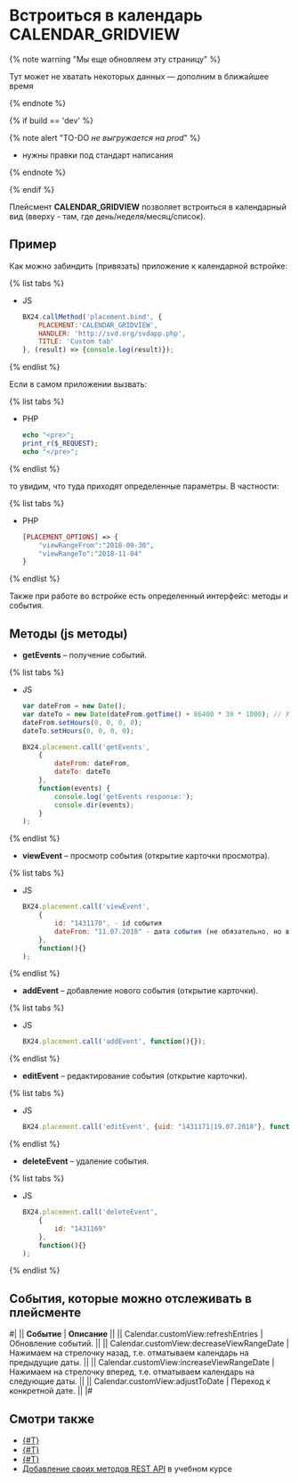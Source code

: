# Встроиться в календарь CALENDAR_GRIDVIEW

{% note warning "Мы еще обновляем эту страницу" %}

Тут может не хватать некоторых данных — дополним в ближайшее время

{% endnote %}

{% if build == 'dev' %}

{% note alert "TO-DO _не выгружается на prod_" %}

- нужны правки под стандарт написания

{% endnote %}

{% endif %}

Плейсмент **CALENDAR_GRIDVIEW** позволяет встроиться в календарный вид (вверху - там, где день/неделя/месяц/список).

## Пример

Как можно забиндить (привязать) приложение к календарной встройке:

{% list tabs %}

- JS

    ```javascript
    BX24.callMethod('placement.bind', {
        PLACEMENT:'CALENDAR_GRIDVIEW',
        HANDLER: 'http://svd.org/svdapp.php',
        TITLE: 'Custom tab'
    }, (result) => {console.log(result)});
    ```

{% endlist %}

Если в самом приложении вызвать:

{% list tabs %}

- PHP

    ```php
    echo "<pre>";
    print_r($_REQUEST);
    echo "</pre>";
    ```

{% endlist %}

то увидим, что туда приходят определенные параметры. В частности:

{% list tabs %}

- PHP

    ```php
    [PLACEMENT_OPTIONS] => {
        "viewRangeFrom":"2018-09-30",
        "viewRangeTo":"2018-11-04"
    }
    ```

{% endlist %}

Также при работе во встройке есть определенный интерфейс: методы и события.

## Методы (js методы)

- **getEvents** – получение событий.

{% list tabs %}

- JS

    ```javascript
    var dateFrom = new Date();
    var dateTo = new Date(dateFrom.getTime() + 86400 * 30 * 1000); // Умножаем на 1000, чтобы преобразовать секунды в миллисекунды
    dateFrom.setHours(0, 0, 0, 0);
    dateTo.setHours(0, 0, 0, 0);

    BX24.placement.call('getEvents',
        {
            dateFrom: dateFrom,
            dateTo: dateTo
        },
        function(events) {
            console.log('getEvents response:');
            console.dir(events);
        }
    );
    ```

{% endlist %}

- **viewEvent** – просмотр события (открытие карточки просмотра).

{% list tabs %}

- JS

    ```javascript
    BX24.placement.call('viewEvent',
        {
            id: "1431170", - id события
            dateFrom: "11.07.2018" - дата события (не обязательно, но важно для регулярных)
        },
        function(){}
    );
    ```

{% endlist %}

- **addEvent** – добавление нового события (открытие карточки).

{% list tabs %}

- JS

    ```javascript
    BX24.placement.call('addEvent', function(){});
    ```

{% endlist %}

- **editEvent** – редактирование события (открытие карточки).

{% list tabs %}

- JS

    ```javascript
    BX24.placement.call('editEvent', {uid: "1431171|19.07.2018"}, function(){});
    ```

{% endlist %}

- **deleteEvent** – удаление события.

{% list tabs %}

- JS

    ```javascript
    BX24.placement.call('deleteEvent',
        {
            id: "1431169"
        },
        function(){}
    );
    ```

{% endlist %}

## События, которые можно отслеживать в плейсменте

#|
|| **Событие** | **Описание** ||
|| Calendar.customView:refreshEntries | Обновление событий. ||
|| Calendar.customView:decreaseViewRangeDate | Нажимаем на стрелочку назад, т.е. отматываем календарь на предыдущие даты. ||
|| Calendar.customView:increaseViewRangeDate | Нажимаем на стрелочку вперед, т.е. отматываем календарь на следующие даты. ||
|| Calendar.customView:adjustToDate | Переход к конкретной дате. ||
|#

## Смотри также

- [{#T}](../widgets/index.md)
- [{#T}](../../local-integrations/local-apps.md)
- [{#T}](../widgets/user-field/index.md)
- [Добавление своих методов REST API](https://dev.1c-bitrix.ru/learning/course/index.php?COURSE_ID=43&LESSON_ID=7985) в учебном курсе